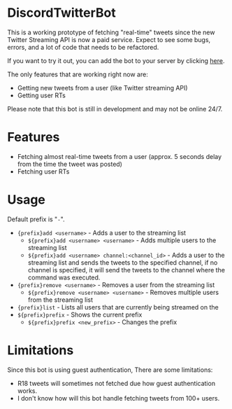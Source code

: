 # DiscordTwitterBot

This is a working prototype of fetching "real-time" tweets since the new Twitter Streaming API is now a paid service. Expect to see some bugs, errors, and a lot of code that needs to be refactored.

If you want to try it out, you can add the bot to your server by clicking [here](https://discord.com/oauth2/authorize?client_id=951471857943597086&scope=bot&permissions=19456).

The only features that are working right now are:
- Getting new tweets from a user (like Twitter streaming API)
- Getting user RTs

Please note that this bot is still in development and may not be online 24/7.

# Features
- Fetching almost real-time tweets from a user (approx. 5 seconds delay from the time the tweet was posted)
- Fetching user RTs

# Usage
Default prefix is "`-`".
- `{prefix}add <username>` - Adds a user to the streaming list
    - `${prefix}add <username> <username>` - Adds multiple users to the streaming list
    - `${prefix}add <username> channel:<channel_id>` - Adds a user to the streaming list and sends the tweets to the specified channel, if no channel is specified, it will send the tweets to the channel where the command was executed.
- `{prefix}remove <username>` - Removes a user from the streaming list
    - `${prefix}remove <username> <username>` - Removes multiple users from the streaming list
- `{prefix}list` - Lists all users that are currently being streamed on the 
- `${prefix}prefix` - Shows the current prefix
    - `${prefix}prefix <new_prefix>` - Changes the prefix

# Limitations
Since this bot is using guest authentication, There are some limitations:
- R18 tweets will sometimes not fetched due how guest authentication works.
- I don't know how will this bot handle fetching tweets from 100+ users.